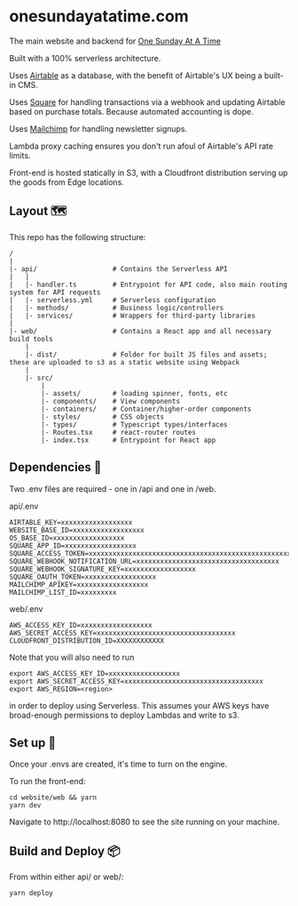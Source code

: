 # onesundayatatime.com

The main website and backend for [One Sunday At A Time](https://www.onesundayatatime.com)

Built with a 100% serverless architecture.

Uses [Airtable](https://airtable.com) as a database, with the benefit of Airtable's UX being a built-in CMS.

Uses [Square](https://squareup.com) for handling transactions via a webhook and updating Airtable based on purchase totals. Because automated accounting is dope.

Uses [Mailchimp](https://mailchimp.com) for handling newsletter signups.

Lambda proxy caching ensures you don't run afoul of Airtable's API rate limits.

Front-end is hosted statically in S3, with a Cloudfront distribution serving up the goods from Edge locations.

## Layout 🗺

This repo has the following structure:

```
/
|
|- api/                   # Contains the Serverless API
|   |
|   |- handler.ts         # Entrypoint for API code, also main routing system for API requests
|   |- serverless.yml     # Serverless configuration
|   |- methods/           # Business logic/controllers
|   |- services/          # Wrappers for third-party libraries
|
|- web/                   # Contains a React app and all necessary build tools
    |
    |- dist/              # Folder for built JS files and assets; these are uploaded to s3 as a static website using Webpack
    |
    |- src/
        |
        |- assets/        # loading spinner, fonts, etc
        |- components/    # View components
        |- containers/    # Container/higher-order components
        |- styles/        # CSS objects
        |- types/         # Typescript types/interfaces
        |- Routes.tsx     # react-router routes
        |- index.tsx      # Entrypoint for React app
```

## Dependencies 📝

Two .env files are required - one in /api and one in /web.

api/.env

```
AIRTABLE_KEY=xxxxxxxxxxxxxxxxxx
WEBSITE_BASE_ID=xxxxxxxxxxxxxxxxxx
OS_BASE_ID=xxxxxxxxxxxxxxxxxx
SQUARE_APP_ID=xxxxxxxxxxxxxxxxxx
SQUARE_ACCESS_TOKEN=xxxxxxxxxxxxxxxxxxxxxxxxxxxxxxxxxxxxxxxxxxxxxxxxxxxxxx
SQUARE_WEBHOOK_NOTIFICATION_URL=xxxxxxxxxxxxxxxxxxxxxxxxxxxxxxxxxxxx
SQUARE_WEBHOOK_SIGNATURE_KEY=xxxxxxxxxxxxxxxxxx
SQUARE_OAUTH_TOKEN=xxxxxxxxxxxxxxxxxx
MAILCHIMP_APIKEY=xxxxxxxxxxxxxxxxxx
MAILCHIMP_LIST_ID=xxxxxxxxx
```

web/.env

```
AWS_ACCESS_KEY_ID=xxxxxxxxxxxxxxxxxx
AWS_SECRET_ACCESS_KEY=xxxxxxxxxxxxxxxxxxxxxxxxxxxxxxxxxxx
CLOUDFRONT_DISTRIBUTION_ID=XXXXXXXXXXXX
```

Note that you will also need to run

```
export AWS_ACCESS_KEY_ID=xxxxxxxxxxxxxxxxxx
export AWS_SECRET_ACCESS_KEY=xxxxxxxxxxxxxxxxxxxxxxxxxxxxxxxxxxx
export AWS_REGION=<region>
```

in order to deploy using Serverless. This assumes your AWS keys have broad-enough permissions to deploy Lambdas and write to s3.

## Set up 🚀

Once your .envs are created, it's time to turn on the engine.

To run the front-end:

```
cd website/web && yarn
yarn dev
```

Navigate to http://localhost:8080 to see the site running on your machine.

## Build and Deploy 📦

From within either api/ or web/:

```
yarn deploy
```
